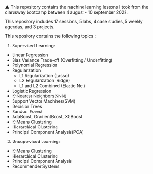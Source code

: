 
▲
This repository contains the machine learning lessons I took from the clarusway bootcamp between 4 august - 10 september 2022.

This repository includes 17 sessions, 5 labs, 4 case studies, 5 weekly agendas, and 3 projects.

This repository contains the following topics :
  1. Supervised Learning:
  - Linear Regression
  - Bias Variance Trade-off (Overfitting / Underfitting)
  - Polynomial Regression
  - Regularization
    - L1 Regularization (Lasso)
    - L2 Regularization (Ridge)
    - L1 and L2 Combined (Elastic Net)
  - Logistic Regression
  - K-Nearest Neighbors(KNN)
  - Support Vector Machines(SVM)
  - Decision Trees
  - Random Forest
  - AdaBoost, GradientBoost, XGBoost
  - K-Means Clustering
  - Hierarchical Clustering
  - Principal Component Analysis(PCA)
  2. Unsupervised Learning:
  - K-Means Clustering
  - Hierarchical Clustering
  - Principal Component Analysis
  - Recommender Systems
